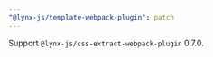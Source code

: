 ```yaml
---
"@lynx-js/template-webpack-plugin": patch
---
```


Support `@lynx-js/css-extract-webpack-plugin` 0.7.0.
